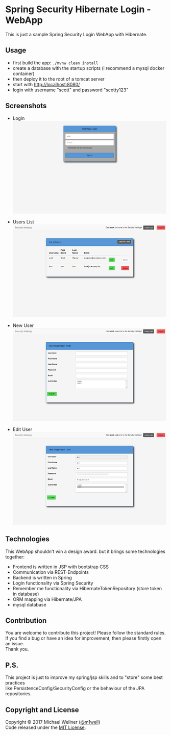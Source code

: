 # Spring Security Hibernate Login - WebApp

This is just a sample Spring Security Login WebApp with Hibernate.<br/>

## Usage
* first build the app: `./mvnw clean install`
* create a database with the startup scripts (i recommend a mysql docker container)
* then deploy it to the root of a tomcat server
* start with [http://localhost:8080/](http://localhost:8080/)
* login with username "scott" and password "scotty123"

## Screenshots
* Login
![Login](.screenshots/01_login.PNG "Login")

* Users List
![Login](.screenshots/02_users_list.PNG "Users List")

* New User
![Login](.screenshots/03_new_user.PNG "New User")

* Edit User
![Login](.screenshots/04_edit_user.PNG "Edit User")

## Technologies
This WebApp shouldn't win a design award. but it brings some technologies together:<br/>
* Frontend is written in JSP with bootstrap CSS<br/>
* Communication via REST-Endpoints<br/>
* Backend is written in Spring<br/>
* Login functionality via Spring Security<br/>
* Remember me functionality via HibernateTokenRepository (store token in database)<br/>
* ORM mapping via Hibernate/JPA<br/>
* mysql database<br/>

## Contribution
You are welcome to contribute this project! Please follow the standard rules.<br/>
If you find a bug or have an idea for improvement, then please firstly open an issue.<br/>
Thank you.<br/>

## P.S.
This project is just to improve my spring/jsp skills and to "store" some best practices<br/>
like PersistenceConfig/SecurityConfig or the behaviour of the JPA repositories.<br/>

## Copyright and License
Copyright :copyright: 2017 Michael Wellner ([@m1well](http://www.twitter.m1well.de))<br/>
Code released under the [MIT License](/LICENSE).<br/>
